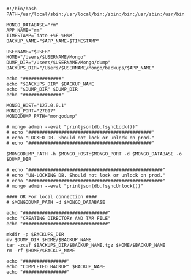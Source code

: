     #!/bin/bash
    PATH=/usr/local/sbin:/usr/local/bin:/sbin:/bin:/usr/sbin:/usr/bin

    MONGO_DATABASE="rm"
    APP_NAME="rm"
    TIMESTAMP=`date +%F-%H%M`
    BACKUP_NAME="$APP_NAME-$TIMESTAMP"

    USERNAME="$USER"
    HOME="/Users/$USERNAME/Mongo"
    DUMP_DIR="/Users/$USERNAME/Mongo/dump"
    BACKUPS_DIR="/Users/$USERNAME/Mongo/backups/$APP_NAME"

    echo "##############"
    echo "$BACKUPS_DIR" $BACKUP_NAME
    echo "$DUMP_DIR" $DUMP_DIR
    echo "##############"

    MONGO_HOST="127.0.0.1"
    MONGO_PORT="27017"
    MONGODUMP_PATH="mongodump"

    # mongo admin --eval "printjson(db.fsyncLock())"
    # echo "#############################################"
    # echo "LOCKED DB. Should not lock or unlock on prod."
    # echo "#############################################"

    $MONGODUMP_PATH -h $MONGO_HOST:$MONGO_PORT -d $MONGO_DATABASE -o $DUMP_DIR

    # echo "#################################################"
    # echo "UN-LOCKING DB. Should not lock or unlock on prod."
    # echo "#################################################"
    # mongo admin --eval "printjson(db.fsyncUnlock())"

    #### OR For local connection ####
    # $MONGODUMP_PATH -d $MONGO_DATABASE

    echo "###############################"
    echo "CREATING DIRECTORY AND TAR FILE"
    echo "###############################"

    mkdir -p $BACKUPS_DIR
    mv $DUMP_DIR $HOME/$BACKUP_NAME
    tar -zcvf $BACKUPS_DIR/$BACKUP_NAME.tgz $HOME/$BACKUP_NAME
    rm -rf $HOME/$BACKUP_NAME

    echo "################"
    echo "COMPLETED BACKUP" $BACKUP_NAME
    echo "################"